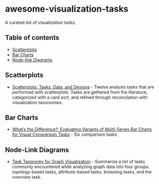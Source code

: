 # awesome-visualization-tasks

<!-- [![Awesome](https://cdn.rawgit.com/sindresorhus/awesome/d7305f38d29fed78fa85652e3a63e154dd8e8829/media/badge.svg)](https://github.com/sindresorhus/awesome) -->

A curated list of visualization tasks.

## Table of contents

- [Scatterplots](#scatterplots)
- [Bar Charts](#bar-charts)
- [Node-link Diagrams](#node-link-diagrams)

## Scatterplots

- [Scatterplots: Tasks, Data, and Designs](https://scholar.google.co.kr/scholar?cluster=14278373524691204576&hl=ko&as_sdt=0,5) - Twelve analysis tasks that are performed with scatterplots. Tasks are gethered from the literature, categorized with a card sort, and refined through reconcilation with visualization taxonomies.

## Bar Charts

- [What’s the Difference?: Evaluating Variants of Multi-Series Bar Charts for Visual Comparison Tasks](https://arjun010.github.io/static/papers/CHI-2018-BarDiff.pdf) - Six comparison tasks

## Node-Link Diagrams

- [Task Taxonomy for Graph Visualization](https://scholar.google.co.kr/scholar?cluster=18430929105314530318&hl=ko&as_sdt=0,5) - Summarize a list of tasks commonly encountered while analyzing graph data into four groups: topology-based tasks, attribute-based tasks, browsing tasks, and the overview task.